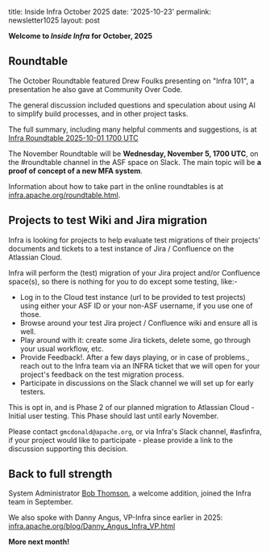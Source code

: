 title: Inside Infra October 2025 
date: '2025-10-23' 
permalink: newsletter1025 layout: post

**Welcome to *Inside Infra* for October, 2025**

## Roundtable

The October Roundtable featured Drew Foulks presenting on "Infra 101", a presentation he also gave at Community Over Code.

The general discussion included questions and speculation about using AI to simplify build processes, and in other project tasks.

The full summary, including many helpful comments and suggestions, is at <a href="https://cwiki.apache.org/confluence/display/INFRA/Infra+Roundtable+2025-10-01+1700+UTC" target="_blank">Infra Roundtable 2025-10-01 1700 UTC</a>

The November Roundtable will be **Wednesday, November 5, 1700 UTC**, on the #roundtable channel in the ASF space on Slack. The main topic will be **a proof of concept of a new MFA system**.

Information about how to take part in the online roundtables is at <a href="https://infra.apache.org/roundtable.html" target="_blank">infra.apache.org/roundtable.html</a>.

## Projects to test Wiki and Jira migration
Infra is looking for projects to help evaluate test migrations of their projects' documents and tickets to a test instance of Jira / Confluence on the Atlassian Cloud.

Infra will perform the (test) migration of your Jira project and/or Confluence space(s), so there is nothing for you to do except some testing, like:-

  - Log in to the Cloud test instance (url to be provided to test projects) using either your ASF ID or your non-ASF username, if you use one of those.
  - Browse around your test Jira project / Confluence wiki and ensure all is well.
  - Play around with it: create some Jira tickets, delete some, go through your usual workflow, etc.
  - Provide Feedback!. After a few days playing, or in case of problems., reach out to the Infra  team via an INFRA ticket that we will open for your project's feedback on the test migration process.
  - Participate in discussions on the Slack channel we will set up for early testers.

This is opt in, and is Phase 2 of our planned migration to Atlassian Cloud - Initial user testing. This Phase should last until early November.

Please contact `gmcdonald@apache.org`, or via Infra's Slack channel, #asfinfra, if your project would like to participate - please provide a link to the discussion supporting this decision.

## Back to full strength
System Administrator <a href="https://infra.apache.org/blog/bob_thomson_joins_infra.html" target="_blank">Bob Thomson</a>, a welcome addition, joined the Infra team in September.

We also spoke with Danny Angus, VP-Infra since earlier in 2025: <a href="https://infra.apache.org/blog/Danny_Angus_Infra_VP.html" target="_blank">infra.apache.org/blog/Danny_Angus_Infra_VP.html</a>


**More next month!**

